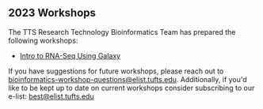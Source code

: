 ## 2023 Workshops

The TTS Research Technology Bioinformatics Team has prepared the following workshops:

- [Intro to RNA-Seq Using Galaxy](./galaxyRNASeq/00_Galaxy_introduction.md)


If you have suggestions for future workshops, please reach out to [bioinformatics-workshop-questions@elist.tufts.edu](bioinformatics-workshop-questions@elist.tufts.edu). Additionally, if you'd like to be kept up to date on current workshops consider subscribing to our e-list: [best@elist.tufts.edu](https://elist.tufts.edu/sympa/subscribe/best?previous_action=info)
